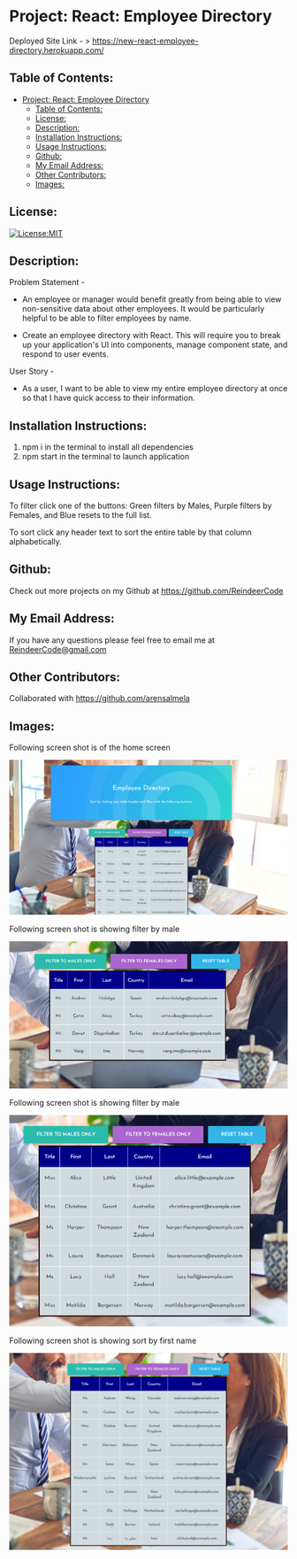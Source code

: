 # Project: React: Employee Directory

  Deployed Site Link - > https://new-react-employee-directory.herokuapp.com/


## Table of Contents: 
- [Project: React: Employee Directory](#project-react-employee-directory)
  - [Table of Contents:](#table-of-contents)
  - [License:](#license)
  - [Description:](#description)
  - [Installation Instructions:](#installation-instructions)
  - [Usage Instructions:](#usage-instructions)
  - [Github:](#github)
  - [My Email Address:](#my-email-address)
  - [Other Contributors:](#other-contributors)
  - [Images:](#images)

## License:
[![License:MIT](https://img.shields.io/badge/License-MIT-yellow.svg)](https://opensource.org/licenses/MIT)

## Description:

Problem Statement - 

* An employee or manager would benefit greatly from being able to view non-sensitive data about other employees. It would be particularly helpful to be able to filter employees by name.
  
* Create an employee directory with React. This will require you to break up your application's UI into components, manage component state, and respond to user events.


User Story -
* As a user, I want to be able to view my entire employee directory at once so that I have quick access to their information.



## Installation Instructions: 
1) npm i in the terminal to install all dependencies
2) npm start in the terminal to launch application


## Usage Instructions: 
To filter click one of the buttons: Green filters by Males, Purple filters by Females, and Blue resets to the full list.

To sort click any header text to sort the entire table by that column alphabetically.

## Github: 
Check out more projects on my Github at https://github.com/ReindeerCode

## My Email Address:
If you have any questions please feel free to email me at ReindeerCode@gmail.com

## Other Contributors:
Collaborated with https://github.com/arensalmela

## Images:

Following screen shot is of the home screen

![Project Screenshot](./src/assets/home.png)

Following screen shot is showing filter by male

![Project Screenshot](./src/assets/male.png)

Following screen shot is showing filter by male

![Project Screenshot](./src/assets/female.png)

Following screen shot is showing sort by first name

![Project Screenshot](./src/assets/sort.png)







